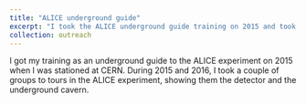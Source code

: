 ```yaml
---
title: "ALICE underground guide"
excerpt: "I took the ALICE underground guide training on 2015 and took some groups to tours on 2015-2016."
collection: outreach
---
```


I got my training as an underground guide to the ALICE experiment on 2015 when I was stationed at CERN. During 2015 and 2016, I took a couple of groups to tours in the ALICE experiment, showing them the detector and the underground cavern.
